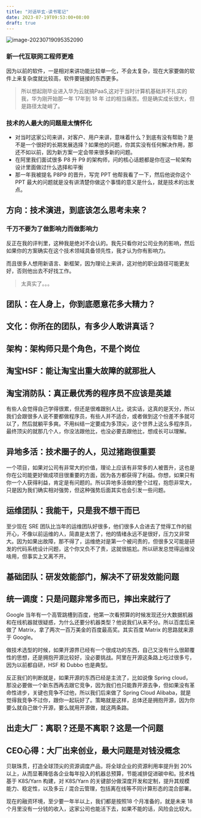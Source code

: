 ```yaml
---
title: "对话毕玄-读书笔记"
date: 2023-07-19T09:53:00+08:00
draft: true
---
```


![image-20230719095352090](https://zhuyaguang-1308110266.cos.ap-shanghai.myqcloud.com/img/image-20230719095352090.png)





### 新一代互联网工程师更难

因为以前的软件，一是相对来讲功能比较单一化，不会太复杂，现在大家要做的软件上来复杂度就比较高，软件要链接的东西更多。

>  所以想起刚毕业进入华为云就搞PaaS,这对于当时计算机基础并不扎实的我，华为刚开始那一年 17年到 18 年 过的相当痛苦。但是确实成长很大，但是路径太陡峭了。

### 技术的人最大的问题是太情怀化

* 对当时这家公司来讲，对客户、用户来讲，意味着什么？到底有没有帮助？是不是一个很好的长期发展选择？如果他的问题，你其实没有任何解决作用，那还不如以前，因为新方案一定会带来很多新的问题。
* 在阿里我们面试很多 P8 升 P9 的架构师，问的核心话题都是你在这一轮架构设计里面做过什么选择和平衡
* 那一年我被提名 P8P9 的晋升，写完 PPT 他帮我看了一下，然后他说你这个 PPT 最大的问题就是没有讲清楚你做这个事情的意义是什么，就是技术的出发点。



## 方向：技术演进，到底该怎么思考未来？

### 千万不要为了做影响力而做影响力

反正在我的评判里，这种我是绝对不会认的。我先只看你对公司业务的影响，然后如果你的方案确实在这个技术领域具备领先性，我才认为你有影响力。

而且很多人想用新语言、新框架，因为理论上来讲，这对他的职业路径可能更友好，否则他出去不好找工作。

> 太真实了。。。



## 团队：在人身上，你到底愿意花多大精力？



## 文化：你所在的团队，有多少人敢讲真话？





## 架构：架构师只是个角色，不是个岗位



## 淘宝HSF：能让淘宝出重大故障的就那批人



## 淘宝消防队：真正最优秀的程序员不应该是英雄



有些人会觉得自己学得很累，但还是很难跟别人比，说实话，这真的是天分，所以我们会跟很多人说不要都做程序员，有些人并不适合，或者做到这个份差不多就可以了，然后就躺平多爽。不用纠结一定要成为多顶尖，这个世界上这么多程序员，最终顶尖的就那几个人，你没法跟他比，也没必要去跟他比，想成长可以理解。



## 异地多活：技术圈子的人，见过猪跑很重要



一个项目，如果对公司有非常大的价值，理论上应该有非常多的人被晋升，这也是你在公司能更好做成项目很重要的方面，因为各方都获得了利益。你想，如果只有你一个人获得利益，肯定是有问题的。所以异地多活做的整个过程，抱怨非常大，只是因为我们确实相对强势，但这种强势后面其实也会引发一些问题。



## 运维团队：我能干，只是我不想干而已

至少现在 SRE 团队比当年的运维团队好很多，他们很多人合进去了觉得工作的挺开心，不像以前运维的人，简直是太苦了，他的情绪永远不是很好，压力又非常大。因为如果出故障，那不得了，运维绝对是第一个被问责的，但很多又可能是研发的代码系统设计问题，这个你又负不了责，这就很尴尬。所以研发总觉得运维没啥用，但事实上又离不开。

## 基础团队：研发效能部门，解决不了研发效能问题





## 统一调度：只是问题非常多而已，摔出来就行了

Google 当年有一个高管跳槽到百度，他第一次看预算的时候发现还分大数据机器和在线机器就很疑惑，为什么还要分机器类型？他说我们从来不分。所以百度后来做了 Matrix，拿了两次一百万美金的百度最高奖。其实百度 Matrix 的思路就来源于 Google。



做技术选型的时候，如果开源界已经有一个很成功的东西，自己又没有什么很颠覆性的思想，还是拥抱开源比较好，没必要挑战。阿里在开源这条路上吃过很多亏，因为以前都自研，HSF 和 Dubbo 也是典型。





反正我们的判断就是，如果开源的东西已经是主流了，比如说像 Spring cloud，那没必要做一个新东西再去跟它竞争，因为我们也只能靠开源去争，但如果没有革命性进步，关键也竞争不过他，所以我们后来做了 Spring Cloud Alibaba，就是觉得我竞争不过你，跟你一起玩好了。策略就是这样，总体还是拥抱开源，因为你要么就自己做个开源，要么就用开源做，就这两条路。



## 出走大厂：离职？还是不离职？这是一个问题





## CEO心得：大厂出来创业，最大问题是对钱没概念

贝联珠贯，打造全球顶尖的资源调度产品，将全球企业的资源利用率提升到 20% 以上，从而显著降低各企业每年投入的机器总预算，节能减排促进碳中和。技术栈基于 K8S/Yarn 构建，对 K8S/Yarn 的关键部分做深度开发和定制，提升其规模能力、稳定性，以及多云 / 混合云管理，包括离在线等不同计算形态的混合部署。



现在的融资环境，至少要一年半以上，我们都是按照18 个月准备的，就是未来 18 个月里没有一分钱的收入，这家公司也能活下去，如果不能的话，风险会比较大。
